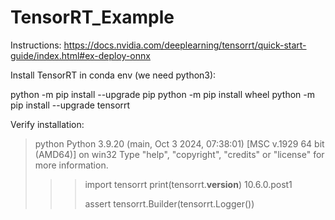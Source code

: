 # TensorRT_Example

Instructions: https://docs.nvidia.com/deeplearning/tensorrt/quick-start-guide/index.html#ex-deploy-onnx


Install TensorRT in conda env (we need python3):

   python -m pip install --upgrade pip
   python -m pip install wheel
   python -m pip install --upgrade tensorrt

Verify installation:

> python
Python 3.9.20 (main, Oct  3 2024, 07:38:01) [MSC v.1929 64 bit (AMD64)] on win32
Type "help", "copyright", "credits" or "license" for more information.
>>> import tensorrt
>>> print(tensorrt.__version__)
10.6.0.post1
>>>
>>> assert tensorrt.Builder(tensorrt.Logger())
>>>